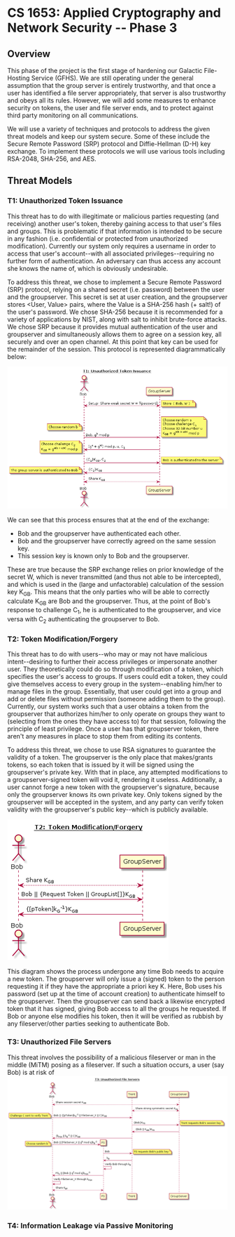 # CS 1653: Applied Cryptography and Network Security -- Phase 3 #
## Overview ##

This phase of the project is the first stage of hardening our Galactic File-Hosting Service (GFHS). We are still operating under the general assumption that the group server is entirely trustworthy, and that once a user has identified a file server appropriately, that server is also trustworthy and obeys all its rules. However, we will add some measures to enhance security on tokens, the user and file server ends, and to protect against third party monitoring on all communications.

We will use a variety of techniques and protocols to address the given threat models and keep our system secure. Some of these include the Secure Remote Password (SRP) protocol and Diffie-Hellman (D-H) key exchange. To implement these protocols we will use various tools including RSA-2048, SHA-256, and AES.



## Threat Models ##
### T1: Unauthorized Token Issuance ###
This threat has to do with illegitimate or malicious parties requesting (and receiving) another user's token, thereby gaining access to that user's files and groups. This is problematic if that information is intended to be secure in any fashion (i.e. confidential or protected from unauthorized modification). Currently our system only requires a username in order to access that user's account--with all associated privileges--requiring no further form of authentication. An adversary can thus access any account she knows the name of, which is obviously undesirable.  


To address this threat, we chose to implement a Secure Remote Password (SRP) protocol, relying on a shared secret (i.e. password) between the user and the groupserver. This secret is set at user creation, and the groupserver stores <User, Value> pairs, where the Value is a SHA-256 hash (+ salt!) of the user's password. We chose SHA-256 because it is recommended for a variety of applications by NIST, along with salt to inhibit brute-force attacks. We chose SRP because it provides mutual authentication of the user and groupserver and simultaneously allows them to agree on a session key, all securely and over an open channel. At this point that key can be used for the remainder of the session. This protocol is represented diagrammatically below:  

![Image of SRP](./img/T1.png)  

We can see that this process ensures that at the end of the exchange:
-   Bob and the groupserver have authenticated each other.
-   Bob and the groupserver have correctly agreed on the same session key.
-   This session key is known only to Bob and the groupserver.

These are true because the SRP exchange relies on prior knowledge of the secret W, which is never transmitted (and thus not able to be intercepted), and which is used in the (large and unfactorable) calculation of the session key K<sub>GB</sub>. This means that the only parties who will be able to correctly calculate K<sub>GB</sub> are Bob and the groupserver. Thus, at the point of Bob's response to challenge C<sub>1</sub>, he is authenticated to the groupserver, and vice versa with C<sub>2</sub> authenticating the groupserver to Bob.



### T2: Token Modification/Forgery ###
This threat has to do with users--who may or may not have malicious intent--desiring to further their access privileges or impersonate another user. They theoretically could do so through modification of a token, which specifies the user's access to groups. If users could edit a token, they could give themselves access to every group in the system--enabling him/her to manage files in the group. Essentially, that user could get into a group and add or delete files without permission (someone adding them to the group). Currently, our system works such that a user obtains a token from the groupserver that authorizes him/her to only operate on groups they want to (selecting from the ones they have access to) for that session, following the principle of least privilege. Once a user has that groupserver token, there aren't any measures in place to stop them from editing its contents.

To address this threat, we chose to use RSA signatures to guarantee the validity of a token. The groupserver is the only place that makes/grants tokens, so each token that is issued by it will be signed using the groupserver's private key. With that in place, any attempted modifications to a groupserver-signed token will void it, rendering it useless. Additionally, a user cannot forge a new token with the groupserver's signature, because only the groupserver knows its own private key. Only tokens signed by the groupserver will be accepted in the system, and any party can verify token validity with the groupserver's public key--which is publicly available.

![Image of Token Signature](./img/T2.png)  

This diagram shows the process undergone any time Bob needs to acquire a new token. The groupserver will only issue a (signed) token to the person requesting it if they have the appropriate a priori key K. Here, Bob uses his password (set up at the time of account creation) to authenticate himself to the groupserver. Then the groupserver can send back a likewise encrypted token that it has signed, giving Bob access to all the groups he requested. If Bob or anyone else modifies his token, then it will be verified as rubbish by any fileserver/other parties seeking to authenticate Bob.


### T3: Unauthorized File Servers ###
This threat involves the possibility of a malicious fileserver or man in the middle (MiTM) posing as a fileserver. If such a situation occurs, a user (say Bob) is at risk of 
![Image of File Server Authentication](./img/T3.png)


### T4: Information Leakage via Passive Monitoring ###
